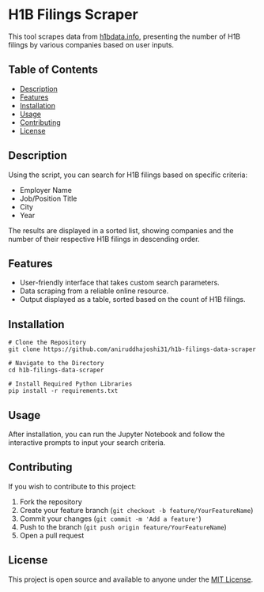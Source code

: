 # H1B Filings Scraper

This tool scrapes data from [h1bdata.info](https://h1bdata.info/), presenting the number of H1B filings by various companies based on user inputs.

## Table of Contents

- [Description](#description)
- [Features](#features)
- [Installation](#installation)
- [Usage](#usage)
- [Contributing](#contributing)
- [License](#license)

## Description

Using the script, you can search for H1B filings based on specific criteria: 
- Employer Name
- Job/Position Title
- City
- Year

The results are displayed in a sorted list, showing companies and the number of their respective H1B filings in descending order.

## Features

- User-friendly interface that takes custom search parameters.
- Data scraping from a reliable online resource.
- Output displayed as a table, sorted based on the count of H1B filings.

## Installation

```
# Clone the Repository
git clone https://github.com/aniruddhajoshi31/h1b-filings-data-scraper

# Navigate to the Directory
cd h1b-filings-data-scraper

# Install Required Python Libraries
pip install -r requirements.txt
```
## Usage

After installation, you can run the Jupyter Notebook and follow the interactive prompts to input your search criteria.

## Contributing

If you wish to contribute to this project:

1. Fork the repository
2. Create your feature branch (`git checkout -b feature/YourFeatureName`)
3. Commit your changes (`git commit -m 'Add a feature'`)
4. Push to the branch (`git push origin feature/YourFeatureName`)
5. Open a pull request

## License

This project is open source and available to anyone under the [MIT License](LICENSE).


